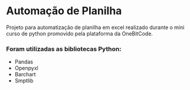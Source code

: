 # Automação de Planilha

Projeto para automatização de planilha em excel realizado durante o mini curso de python promovido pela plataforma da OneBitCode.

### Foram utilizadas as bibliotecas Python:
* Pandas
* Openpyxl
* Barchart
* Smptlib
